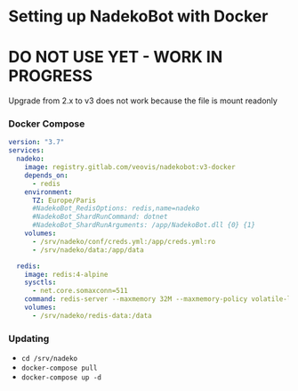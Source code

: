 # Setting up NadekoBot with Docker

# DO NOT USE YET - WORK IN PROGRESS

Upgrade from 2.x to v3 does not work because the file is mount readonly

### Docker Compose 
```yml
version: "3.7"
services:
  nadeko:
    image: registry.gitlab.com/veovis/nadekobot:v3-docker
    depends_on:
      - redis
    environment:
      TZ: Europe/Paris
      #NadekoBot_RedisOptions: redis,name=nadeko
      #NadekoBot_ShardRunCommand: dotnet
      #NadekoBot_ShardRunArguments: /app/NadekoBot.dll {0} {1}
    volumes:
      - /srv/nadeko/conf/creds.yml:/app/creds.yml:ro
      - /srv/nadeko/data:/app/data

  redis:
    image: redis:4-alpine
    sysctls:
      - net.core.somaxconn=511
    command: redis-server --maxmemory 32M --maxmemory-policy volatile-lru
    volumes:
      - /srv/nadeko/redis-data:/data
```
### Updating
- `cd /srv/nadeko`
- `docker-compose pull`
- `docker-compose up -d`

